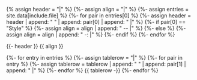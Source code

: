 {% assign header = "|" %}
{%- assign align = "|" %}
{%- assign entries = site.data[include.file] %}
{%- for pair in entries[0] %}
  {%- assign header = header | append: " " | append: pair[0] | append: " |" %}
  {%- if pair[0] == "Style" %}
    {%- assign align = align | append: " -- |" %}
  {%- else %}
    {%- assign align = align | append: " -: |" %}
  {%- endif %}
{%- endfor %}

{{- header }}
{{ align }}

{%- for entry in entries %}
  {%- assign tablerow = "|" %}
  {%- for pair in entry %}
    {%- assign tablerow = tablerow
      | append: " " | append: pair[1] | append: " |" %}
  {%- endfor %}
  {{ tablerow -}}
{%- endfor %}

<!-- markdownlint-disable-file MD033 MD041 -->
